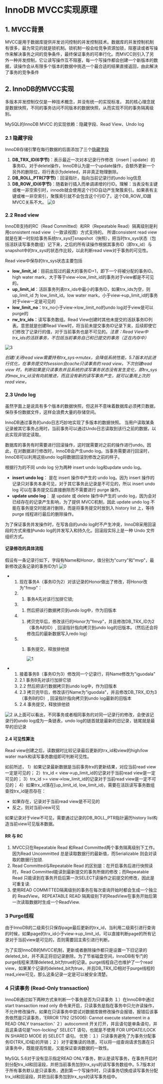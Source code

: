 # InnoDB MVCC实现原理

## 1. MVCC背景

MVCC是用于数据库提供并发访问控制的并发控制技术。数据库的并发控制机制有很多，最为常见的就是锁机制。锁机制一般会给竞争资源加锁，阻塞读或者写操作来解决事务之间的竞争条件，最终保证事务的可串行化。而MVCC则引入了另外一种并发控制，它让读写操作互不阻塞，每一个写操作都会创建一个新版本的数据，读操作会从有限多个版本的数据中挑选一个最合适的结果直接返回，由此解决了事务的竞争条件

## 2. InnoDB的MVCC实现

多版本并发控制仅仅是一种技术概念，并没有统一的实现标准， 其的核心理念就是数据快照，不同的事务访问不同版本的数据快照，从而实现不同的事务隔离级别。

MySQL的InnoDB MVCC 的实现依赖：隐藏字段、Read View、Undo log

### 2.1 隐藏字段

InnoDB存储引擎在每行数据的后面添加了三个[隐藏字段](https://dev.mysql.com/doc/refman/5.7/en/innodb-multi-versioning.html)

1. **DB\_TRX\_ID\(6字节\)**：表示最近一次对本记录行作修改（insert \| update）的事务ID。对于delete操作，InnoDB认为是一个update操作，会额外更新一个另外的删除位，将行表示为deleted，并非真正物理删除。
2. **DB\_ROLL\_PTR\(7字节\)**：回滚指针，指向当前记录行的undo log信息
3. **DB\_ROW\_ID\(6字节\)**：随着新行插入而单调递增的行ID。理解：当表没有主键或唯一非空索引时，innodb就会使用这个行ID自动产生聚簇索引。如果表有主键或唯一非空索引，聚簇索引就不会包含这个行ID了。这个DB\_ROW\_ID跟MVCC关系不大。 ![0](../../gitbook/assets/0.png)

### 2.2 Read view

InnoDB支持的RC（Read Committed）和RR（Repeatable Read）隔离级别是利用consistent read view（一致读视图）方式支持的。 所谓consistent read view就是在某一时刻给事务系统trx\_sys打snapshot（快照），把当时trx\_sys状态（包括活跃读写事务数组）记下来，之后的所有读操作根据其事务ID（即trx\_id）与snapshot中的trx\_sys的状态作比较，以此判断read view对于事务的可见性。

Read view中保存的trx\_sys状态主要包括

* **low\_limit\_id**：目前出现过的最大的事务ID+1，即下一个将被分配的事务ID。high water mark，大于等于view-&gt;low\_limit\_id的事务对于view都是不可见的。
* **up\_limit\_id**：活跃事务列表trx\_ids中最小的事务ID，如果trx\_ids为空，则up\_limit\_id 为 low\_limit\_id。low water mark，小于view-&gt;up\_limit\_id的事务对于view一定是可见的
* **low\_limit\_no**：trx\_no小于view-&gt;low\_limit\_no的undo log对于view是可以purge的
* **rw\_trx\_ids**：读写事务数组。Read View创建时其他未提交的活跃事务ID列表。意思就是创建Read View时，将当前未提交事务ID记录下来，后续即使它们修改了记录行的值，对于当前事务也是不可见的。_注意：Read View中trx\_ids的活跃事务，不包括当前事务自己和已提交的事务（正在内存中）_

![3](../../gitbook/assets/3.png)

_创建/关闭read view需要持有trx\_sys-&gt;mutex，会降低系统性能，5.7版本对此进行优化，在事务提交时session会cache只读事务的 read view。下次创建read view 时，判断如果是只读事务并且系统的读写事务状态没有发生变化，即trx\_sys的max\_trx\_id没有向前推进，而且没有新的读写事务产生，就可以重用上次的read view。_

### 2.3 Undo log

虽然字面上是说具有多个版本的数据快照，但这并不意味着数据库必须拷贝数据，保存多份数据文件，这样会浪费大量的存储空间。

InnoDB通过事务的undo日志巧妙地实现了多版本的数据快照。 当用户读取某条记录被其它事务占用时，当前事务可以通过Undo日志读取到该行之前的数据，以此实现非锁定读取。

数据库的事务有时需要进行回滚操作，这时就需要对之前的操作进行undo。因此，在对数据进行修改时，InnoDB会产生undo log。当事务需要进行回滚时，InnoDB可以利用这些undo log将数据回滚到修改之前的样子。

根据行为的不同 undo log 分为两种 insert undo log和update undo log。

* **insert undo log**： 是在 insert 操作中产生的 undo log。因为 insert 操作的记录只对事务本身可见，对于其它事务此记录是不可见的，所以 insert undo log 可以在事务提交后直接删除而不需要进行 purge 操作。
* **update undo log**： 是 update 或 delete 操作中产生的 undo log，因为会对已经存在的记录产生影响，为了提供 MVCC机制，因此 update undo log 不能在事务提交时就进行删除，而是将事务提交时放到入 history list 上，等待 purge 线程进行最后的删除操作。

为了保证事务并发操作时，在写各自的undo log时不产生冲突，InnoDB采用回滚段的方式来维护undo log的并发写入和持久化。回滚段实际上是一种 Undo 文件组织方式。

#### **记录修改的具体流程**

假设有一条记录行如下，字段有Name和Honor，值分别为"curry"和"mvp"，最新修改这条记录的事务ID为1 ![0](../../gitbook/assets/0%20%281%29.png)

* 1. 现在事务A（事务ID为2）对该记录的Honor做出了修改，将Honor改为"fmvp"：
  2. 1. 事务A先对该行加排它锁;
  3. 1. 然后把该行数据拷贝到undo log中，作为旧版本
  4. 1. 拷贝完毕后，修改该行的Honor为"fmvp"，并且修改DB\_TRX\_ID为2（事务A的ID）, 回滚指针指向拷贝到undo log的旧版本。（然后还会将修改后的最新数据写入redo log）
  5. 1. 事务提交，释放排他锁

        ![1](../../gitbook/assets/1.png)
* 1. 接着事务B（事务ID为3）修改同一个记录行，将Name修改为"iguodala"
  2. 2.1 事务B先对该行加排它锁
  3. 2.2 然后把该行数据拷贝到undo log中，作为旧版本
  4. 2.3 拷贝完毕后，修改该行Name为"iguodala"，并且修改DB\_TRX\_ID为3（事务B的ID）, 回滚指针指向拷贝到undo log最新的旧版本
  5. 2.4 事务提交，释放排他锁

![2](../../gitbook/assets/2.png) 从上面可以看出，不同事务或者相同事务的对同一记录行的修改，会使该记录行的undo log成为一条链表，undo log的链首就是最新的旧记录，链尾就是最早的旧记录

#### 2.4 可见性算法

Read view创建之后，读数据时比较记录最后更新的trx\_id和view的high/low water mark和读写事务数组即可判断可见性。

如前所述， 1）如果记录最新数据是当前事务trx的更新结果，对应当前read view一定是可见的； 2）trx\_id &lt; view-&gt;up\_limit\_id的记录对于当前read view是一定可见的； 3）trx\_id &gt;= view-&gt;low\_limit\_id的记录对于当前read view是一定不可见的； 4）如果trx\_id落在\[up\_limit\_id, low\_limit\_id\)，需要在活跃读写事务数组查找trx\_id是否存在：

* 如果存在，记录对于当前read view是不可见的
* 反之，则对当前view可见

如果记录对于view不可见，需要通过记录的DB\_ROLL\_PTR指针遍历history list构造当前view可见版本数据。

#### **RR 与 RC**

1. MVCC只在Repeatable Read 和Read Committed两个事务隔离级别下工作。因为Read Uncommitted 总是读取数据行的最新值，而Serializable 则会对读取的数据行加锁.
2. Read Committed与Repeatable Read 的区别是：在开启事务后进行快照读时，Read Committed能读到最新提交的事务所做的修改；而Repeatable Read 只能读到在事务开启后第一次SELECT读操作之前提交的修改，因此是可重复读.
3. 使用READ COMMITTED隔离级别的事务在每次查询开始时都会生成一个独立的 ReadView。REPEATABLE READ 隔离级别下的ReadView在事务开始后第一次读取数据时生成一个ReadView.

### 3 Purge线程

由于InnoDB的二级索引只保存page最后更新的trx\_id，当利用二级索引进行查询的时候，如果page的trx\_id小于view-&gt;up\_limit\_id，可以直接判断page的所有记录对于当前view是可见的，否则需要回主索引进行判断。

为了实现InnoDB的MVCC机制，更新或者删除操作都只是设置一下旧记录的deleted\_bit，并不真正将旧记录删除。为了节省磁盘空间，InnoDB有专门的purge线程来清理deleted\_bit为true的记录。purge线程自己也维护了一个read view，如果某个记录的deleted\_bit为true，并且DB\_TRX\_ID相对于purge线程的read\_view可见，那么这条记录一定是可以被安全清楚。

### 4 只读事务 \(Read-Only transaction\)

InnoDB通过如下两种方式来判断一个事务是否为只读事务 １）在InnoDB中通过 start transaction read only 命令来开启，只读事务是指在事务中只允许读操作，不允许修改操作。如果在只读事务中尝试对数据库做修改操作会报错，报错后该事务依然是只读事务，'ERROR 1792 \(25006\): Cannot execute statement in a READ ONLY transaction.' ２）autocommit 开关打开，并且语句是单条语句，并且这条语句是"non-locking" SELECT 语句，也就是不使用 FOR UPDATE/LOCK IN SHARED MODE 的 SELECT 语句。 优势：１）只读事务避免了为事务分配事务ID\(TRX\_ID域\)的开销；２）对于密集读的场景，可以将一组查询请求包裹在只读事务中，既能提高性能，又能保证查询数据的一致性。

MySQL 5.6对于没有显示指定READ ONLY事务，默认是读写事务，在事务开启时刻分配trx\_id和回滚段，并把当前事务加到trx\_sys的读写事务数组中。5.7版本对于所有事务默认是只读事务，遇到第一个写操作时，只读事务切换成读写事务分配trx\_id和回滚段，并把当前事务加到trx\_sys的读写事务组中。

